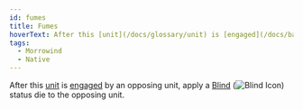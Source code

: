 ```yaml
---
id: fumes
title: Fumes
hoverText: After this [unit](/docs/glossary/unit) is [engaged](/docs/battles/adventurer-turn/engage) by an opposing unit, apply a [Blind](/docs/battles/status-effects/blind) status die to the opposing unit.
tags:
  - Morrowind
  - Native
---
```


After this [unit](/docs/glossary/unit) is [engaged](/docs/battles/adventurer-turn/engage) by an opposing unit, apply a [Blind](/docs/battles/status-effects/blind) (<img src="/icons/blind.svg" alt="Blind Icon" class="icon-svg" />) status die to the opposing unit.
